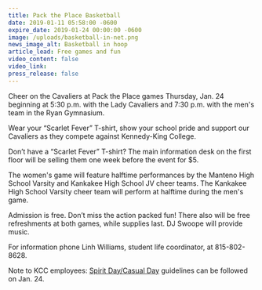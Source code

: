 ```yaml
---
title: Pack the Place Basketball
date: 2019-01-11 05:58:00 -0600
expire_date: 2019-01-24 00:00:00 -0600
image: /uploads/basketball-in-net.png
news_image_alt: Basketball in hoop
article_lead: Free games and fun
video_content: false
video_link:
press_release: false
---
```


Cheer on the Cavaliers at Pack the Place games Thursday, Jan. 24 beginning at 5:30 p.m. with the Lady Cavaliers and 7:30 p.m. with the men's team in the Ryan Gymnasium.

Wear your “Scarlet Fever” T-shirt, show your school pride and support our Cavaliers as they compete against Kennedy-King College.

Don’t have a “Scarlet Fever” T-shirt? The main information desk on the first floor will be selling them one week before the event for $5.

The women's game will feature halftime performances by the Manteno High School Varsity and Kankakee High School JV cheer teams. The Kankakee High School Varsity cheer team will perform at halftime during the men's game.&nbsp;

Admission is free. Don’t miss the action packed fun! There also will be free refreshments at both games, while supplies last. DJ Swoope will provide music.

For information phone Linh Williams, student life coordinator, at 815-802-8628.

Note to KCC employees:&nbsp;[Spirit Day/Casual Day](http://www.kcc.edu/FacultyStaff/update/Documents/CasualDenimGuidelines-8-31-2018.pdf) guidelines can be followed on Jan. 24.